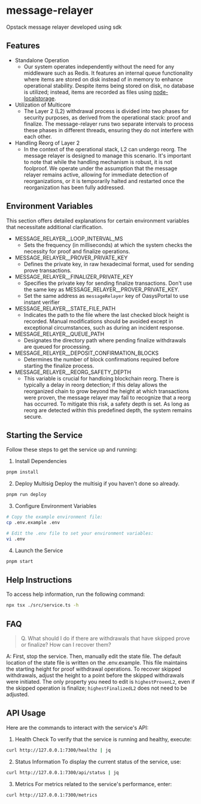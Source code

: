 # message-relayer
Opstack message relayer developed using sdk

## Features
- Standalone Operation
  - Our system operates independently without the need for any middleware such as Redis. It features an internal queue functionality where items are stored on disk instead of in memory to enhance operational stability. Despite items being stored on disk, no database is utilized; instead, items are recorded as files using [node-localstorage](https://github.com/lmaccherone/node-localstorage).
- Utilization of Multicore
  - The Layer 2 (L2) withdrawal process is divided into two phases for security purposes, as derived from the operational stack: proof and finalize. The message-relayer runs two separate intervals to process these phases in different threads, ensuring they do not interfere with each other.
- Handling Reorg of Layer 2
  - In the context of the operational stack, L2 can undergo reorg. The message relayer is designed to manage this scenario. It's important to note that while the handling mechanism is robust, it is not foolproof. We operate under the assumption that the message relayer remains active, allowing for immediate detection of reorganizations, or it is temporarily halted and restarted once the reorganization has been fully addressed.

## Environment Variables
This section offers detailed explanations for certain environment variables that necessitate additional clarification.
- MESSAGE_RELAYER__LOOP_INTERVAL_MS
  - Sets the frequency (in milliseconds) at which the system checks the necessity for proof and finalize operations.
- MESSAGE_RELAYER__PROVER_PRIVATE_KEY
  - Defines the private key, in raw hexadecimal format, used for sending prove transactions.
- MESSAGE_RELAYER__FINALIZER_PRIVATE_KEY
  - Specifies the private key for sending finalize transactions. Don't use the same key as MESSAGE_RELAYER__PROVER_PRIVATE_KEY.
  - Set the same address as `messageRelayer` key of OasysPortal to use instant verifier
- MESSAGE_RELAYER__STATE_FILE_PATH
  - Indicates the path to the file where the last checked block height is recorded. Manual modifications should be avoided except in exceptional circumstances, such as during an incident response.
- MESSAGE_RELAYER__QUEUE_PATH
  - Designates the directory path where pending finalize withdrawals are queued for processing.
- MESSAGE_RELAYER__DEPOSIT_CONFIRMATION_BLOCKS
  - Determines the number of block confirmations required before starting the finalize process.
- MESSAGE_RELAYER__REORG_SAFETY_DEPTH
  - This variable is crucial for handloing blockchain reorg. There is typically a delay in reorg detection; if this delay allows the reorganized chain to grow beyond the height at which transactions were proven, the message relayer may fail to recognize that a reorg has occurred. To mitigate this risk, a safety depth is set. As long as reorg are detected within this predefined depth, the system remains secure.

## Starting the Service
Follow these steps to get the service up and running:
1. Install Dependencies
```sh
pnpm install
```
2. Deploy Multisig
Deploy the multisig if you haven't done so already.
```sh
pnpm run deploy
```
3. Configure Environment Variables
```sh
# Copy the example environment file:
cp .env.example .env

# Edit the .env file to set your environment variables:
vi .env
```
4. Launch the Service
```sh
pnpm start
```

## Help Instructions
To access help information, run the following command:
```sh
npx tsx ./src/service.ts -h
```

## FAQ
> Q. What should I do if there are withdrawals that have skipped prove or finalize? How can I recover them?

A: First, stop the service. Then, manually edit the state file. The default location of the state file is written on the .env.example. This file maintains the starting height for proof withdrawal operations. To recover skipped withdrawals, adjust the height to a point before the skipped withdrawals were initiated. The only property you need to edit is `highestProvenL2`, even if the skipped operation is finalize; `highestFinalizedL2` does not need to be adjusted.

## API Usage
Here are the commands to interact with the service's API:
1. Health Check
To verify that the service is running and healthy, execute:
```sh
curl http://127.0.0.1:7300/healthz | jq
```
2. Status Information
To display the current status of the service, use:
```sh
curl http://127.0.0.1:7300/api/status | jq
```
3. Metrics
For metrics related to the service's performance, enter:
```sh
curl http://127.0.0.1:7300/metrics
```
